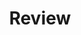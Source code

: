 ---
layout: list
type: category
title: Review
slug: review
sidebar: true
order: 4
description: >
  Reviews on softwares, hardwares, books, certificate exams, etc.
---